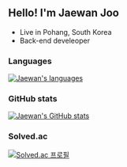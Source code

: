 ## Hello! I'm Jaewan Joo

 * Live in Pohang, South Korea
 * Back-end develeoper

### Languages
[![Jaewan's languages](https://github-readme-stats.vercel.app/api/top-langs/?username=red-sprout&theme=dracula&layout=compact&hide=javascript,html,jupyter%20notebook&exclude_repo=python-vaction)](https://github.com/anuraghazra/github-readme-stats)

### GitHub stats
[![Jaewan's GitHub stats](https://github-readme-stats.vercel.app/api?username=red-sprout&show_icons=true&theme=cobalt&count_private=true)](https://github.com/anuraghazra/github-readme-stats)

### Solved.ac
[![Solved.ac
프로필](http://mazassumnida.wtf/api/generate_badge?boj={sprout6626})](https://solved.ac/{sprout6626})

<!--
**red-sprout/red-sprout** is a ✨ _special_ ✨ repository because its `README.md` (this file) appears on your GitHub profile.

Here are some ideas to get you started:

- 🔭 I’m currently working on ...
- 🌱 I’m currently learning ...
- 👯 I’m looking to collaborate on ...
- 🤔 I’m looking for help with ...
- 💬 Ask me about ...
- 📫 How to reach me: ...
- 😄 Pronouns: ...
- ⚡ Fun fact: ...
-->
